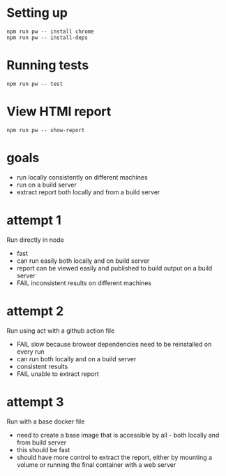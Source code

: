 # Setting up

```
npm run pw -- install chrome
npm run pw -- install-deps
```

# Running tests

```
npm run pw -- test
```

# View HTMl report

```
npm run pw -- show-report
```

# goals
- run locally consistently on different machines
- run on a build server
- extract report both locally and from a build server

# attempt 1
Run directly in node
- fast
- can run easily both locally and on build server
- report can be viewed easily and published to build output on a build server
- FAIL inconsistent results on different machines

# attempt 2
Run using act with a github action file
- FAIL slow because browser dependencies need to be reinstalled on every run
- can run both locally and on a build server
- consistent results
- FAIL unable to extract report

# attempt 3
Run with a base docker file
- need to create a base image that is accessible by all - both locally and from build server
- this should be fast
- should have more control to extract the report, either by mounting a volume or running the final container with a web server